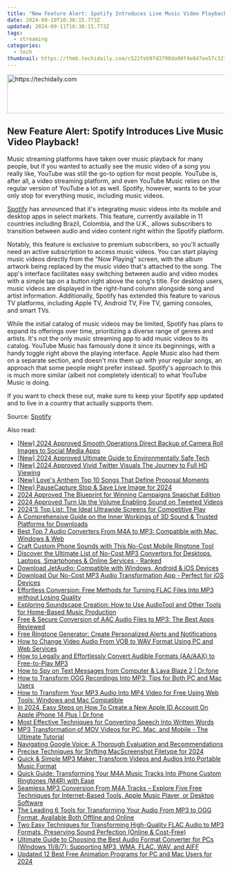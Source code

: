 ```yaml
---
title: "New Feature Alert: Spotify Introduces Live Music Video Playback!"
date: 2024-09-10T10:30:15.773Z
updated: 2024-09-11T10:30:15.773Z
tags:
  - streaming
categories:
  - tech
thumbnail: https://thmb.techidaily.com/c522feb97d3790da90f4e047ee57c321868c402d131fe0f5a053db33ae9c232d.jpg
---
```






<!-- affiliate ads begin -->
<a href="https://appsumo.8odi.net/c/5597632/2118305/7443" target="_top" id="2118305">
  <img src="//a.impactradius-go.com/display-ad/7443-2118305" border="0" alt="https://techidaily.com" width="728" height="90"/>
</a>
<img height="0" width="0" src="https://appsumo.8odi.net/i/5597632/2118305/7443" style="position:absolute;visibility:hidden;" border="0" />
<!-- affiliate ads end -->




## New Feature Alert: Spotify Introduces Live Music Video Playback!

Music streaming platforms have taken over music playback for many people, but if you wanted to actually see the music video of a song you really like, YouTube was still the go-to option for most people. YouTube is, after all, a video streaming platform, and even YouTube Music relies on the regular version of YouTube a lot as well. Spotify, however, wants to be your only stop for everything music, including music videos.

[Spotify](https://facebook-video-recording.techidaily.com/new-navigate-your-way-to-the-best-idevice-apps-for-extracting-content-from-facebook/) has announced that it's integrating music videos into its mobile and desktop apps in select markets. This feature, currently available in 11 countries including Brazil, Colombia, and the U.K., allows subscribers to transition between audio and video content right within the Spotify platform.

 Notably, this feature is exclusive to premium subscribers, so you'll actually need an active subscription to access music videos. You can start playing music videos directly from the "Now Playing" screen, with the album artwork being replaced by the music video that's attached to the song. The app's interface facilitates easy switching between audio and video modes with a simple tap on a button right above the song's title. For desktop users, music videos are displayed in the right-hand column alongside song and artist information. Additionally, Spotify has extended this feature to various TV platforms, including Apple TV, Android TV, Fire TV, gaming consoles, and smart TVs.

 While the initial catalog of music videos may be limited, Spotify has plans to expand its offerings over time, prioritizing a diverse range of genres and artists. It's not the only music streaming app to add music videos to its catalog. YouTube Music has famously done it since its beginnings, with a handy toggle right above the playing interface. Apple Music also had them on a separate section, and doesn't mix them up with your regular songs, an approach that some people might prefer instead. Spotify's approach to this is much more similar (albeit not completely identical) to what YouTube Music is doing.

 If you want to check these out, make sure to keep your Spotify app updated and to live in a country that actually supports them.

 Source: [Spotify](https://newsroom.spotify.com/2024-03-13/music-videos-rolling-out-in-beta-to-premium-spotify-users-across-select-markets/)

<ins class="adsbygoogle"
     style="display:block"
     data-ad-format="autorelaxed"
     data-ad-client="ca-pub-7571918770474297"
     data-ad-slot="1223367746"></ins>



<ins class="adsbygoogle"
     style="display:block"
     data-ad-client="ca-pub-7571918770474297"
     data-ad-slot="8358498916"
     data-ad-format="auto"
     data-full-width-responsive="true"></ins>

<span class="atpl-alsoreadstyle">Also read:</span>
<div><ul>
<li><a href="https://snapchat-videos.techidaily.com/new-2024-approved-smooth-operations-direct-backup-of-camera-roll-images-to-social-media-apps/"><u>[New] 2024 Approved  Smooth Operations  Direct Backup of Camera Roll Images to Social Media Apps</u></a></li>
<li><a href="https://digital-screen-recording.techidaily.com/new-2024-approved-ultimate-guide-to-environmentally-safe-tech/"><u>[New] 2024 Approved  Ultimate Guide to Environmentally Safe Tech</u></a></li>
<li><a href="https://twitter-videos.techidaily.com/new-2024-approved-vivid-twitter-visuals-the-journey-to-full-hd-viewing/"><u>[New] 2024 Approved  Vivid Twitter Visuals  The Journey to Full HD Viewing</u></a></li>
<li><a href="https://extra-support.techidaily.com/new-loves-anthem-top-10-songs-that-define-proposal-moments/"><u>[New] Love's Anthem  Top 10 Songs That Define Proposal Moments</u></a></li>
<li><a href="https://on-screen-recording.techidaily.com/new-pausecapture-stop-and-save-live-image-for-2024/"><u>[New] PauseCapture  Stop & Save Live Image for 2024</u></a></li>
<li><a href="https://snapchat-videos.techidaily.com/2024-approved-the-blueprint-for-winning-campaigns-snapchat-edition/"><u>2024 Approved  The Blueprint for Winning Campaigns  Snapchat Edition</u></a></li>
<li><a href="https://twitter-videos.techidaily.com/2024-approved-turn-up-the-volume-enabling-sound-on-tweeted-videos/"><u>2024 Approved  Turn Up the Volume  Enabling Sound on Tweeted Videos</u></a></li>
<li><a href="https://hardware-tips.techidaily.com/2024s-top-list-the-ideal-ultrawide-screens-for-competitive-play/"><u>2024'S Top List: The Ideal Ultrawide Screens for Competitive Play</u></a></li>
<li><a href="https://media-tips.techidaily.com/a-comprehensive-guide-on-the-inner-workings-of-3d-sound-and-trusted-platforms-for-downloads/"><u>A Comprehensive Guide on the Inner Workings of 3D Sound & Trusted Platforms for Downloads</u></a></li>
<li><a href="https://media-tips.techidaily.com/best-top-7-audio-converters-from-m4a-to-mp3-compatible-with-mac-windows-and-web/"><u>Best Top 7 Audio Converters From M4A to MP3: Compatible with Mac, Windows & Web</u></a></li>
<li><a href="https://media-tips.techidaily.com/craft-custom-phone-sounds-with-this-no-cost-mobile-ringtone-tool/"><u>Craft Custom Phone Sounds with This No-Cost Mobile Ringtone Tool</u></a></li>
<li><a href="https://media-tips.techidaily.com/1723620208613-discover-the-ultimate-list-of-no-cost-mp3-convertors-for-desktops-laptops-smartphones-and-online-services-ranked/"><u>Discover the Ultimate List of No-Cost MP3 Convertors for Desktops, Laptops, Smartphones & Online Services - Ranked</u></a></li>
<li><a href="https://media-tips.techidaily.com/download-jetaudio-compatible-with-windows-android-and-ios-devices/"><u>Download JetAudio: Compatible with Windows, Android & iOS Devices</u></a></li>
<li><a href="https://media-tips.techidaily.com/download-our-no-cost-mp3-audio-transformation-app-perfect-for-ios-devices/"><u>Download Our No-Cost MP3 Audio Transformation App - Perfect for iOS Devices</u></a></li>
<li><a href="https://media-tips.techidaily.com/effortless-conversion-free-methods-for-turning-flac-files-into-mp3-without-losing-quality/"><u>Effortless Conversion: Free Methods for Turning FLAC Files Into MP3 without Losing Quality</u></a></li>
<li><a href="https://media-tips.techidaily.com/exploring-soundscape-creation-how-to-use-audiotool-and-other-tools-for-home-based-music-production/"><u>Exploring Soundscape Creation: How to Use AudioTool and Other Tools for Home-Based Music Production</u></a></li>
<li><a href="https://media-tips.techidaily.com/free-and-secure-conversion-of-aac-audio-files-to-mp3-the-best-apps-reviewed/"><u>Free & Secure Conversion of AAC Audio Files to MP3: The Best Apps Reviewed</u></a></li>
<li><a href="https://media-tips.techidaily.com/free-ringtone-generator-create-personalized-alerts-and-notifications/"><u>Free Ringtone Generator: Create Personalized Alerts and Notifications</u></a></li>
<li><a href="https://media-tips.techidaily.com/how-to-change-video-audio-from-vob-to-wav-format-using-pc-and-web-services/"><u>How to Change Video Audio From VOB to WAV Format Using PC and Web Services</u></a></li>
<li><a href="https://media-tips.techidaily.com/how-to-legally-and-effortlessly-convert-audible-formats-aaaax-to-free-to-play-mp3/"><u>How to Legally and Effortlessly Convert Audible Formats (AA/AAX) to Free-to-Play MP3</u></a></li>
<li><a href="https://android-location-track.techidaily.com/how-to-spy-on-text-messages-from-computer-and-lava-blaze-2-drfone-by-drfone-virtual-android/"><u>How to Spy on Text Messages from Computer & Lava Blaze 2 | Dr.fone</u></a></li>
<li><a href="https://media-tips.techidaily.com/how-to-transform-ogg-recordings-into-mp3-tips-for-both-pc-and-mac-users/"><u>How to Transform OGG Recordings Into MP3: Tips for Both PC and Mac Users</u></a></li>
<li><a href="https://media-tips.techidaily.com/how-to-transform-your-mp3-audio-into-mp4-video-for-free-using-web-tools-windows-and-mac-compatible/"><u>How to Transform Your MP3 Audio Into MP4 Video for Free Using Web Tools: Windows and Mac Compatible</u></a></li>
<li><a href="https://iphone-unlock.techidaily.com/in-2024-easy-steps-on-how-to-create-a-new-apple-id-account-on-apple-iphone-14-plus-drfone-by-drfone-ios/"><u>In 2024, Easy Steps on How To Create a New Apple ID Account On Apple iPhone 14 Plus | Dr.fone</u></a></li>
<li><a href="https://media-tips.techidaily.com/most-effective-techniques-for-converting-speech-into-written-words/"><u>Most Effective Techniques for Converting Speech Into Written Words</u></a></li>
<li><a href="https://media-tips.techidaily.com/mp3-transformation-of-mov-videos-for-pc-mac-and-mobile-the-ultimate-tutorial/"><u>MP3 Transformation of MOV Videos for PC, Mac, and Mobile - The Ultimate Tutorial</u></a></li>
<li><a href="https://buynow-reviews.techidaily.com/navigating-google-voice-a-thorough-evaluation-and-recommendations/"><u>Navigating Google Voice: A Thorough Evaluation and Recommendations</u></a></li>
<li><a href="https://video-screen-grab.techidaily.com/precise-techniques-for-shifting-macscreenshot-filetype-for-2024/"><u>Precise Techniques for Shifting MacScreenshot Filetype for 2024</u></a></li>
<li><a href="https://media-tips.techidaily.com/quick-and-simple-mp3-maker-transform-videos-and-audios-into-portable-music-format/"><u>Quick & Simple MP3 Maker: Transform Videos and Audios Into Portable Music Format</u></a></li>
<li><a href="https://media-tips.techidaily.com/quick-guide-transforming-your-m4a-music-tracks-into-iphone-custom-ringtones-m4r-with-ease/"><u>Quick Guide: Transforming Your M4A Music Tracks Into iPhone Custom Ringtones (M4R) with Ease</u></a></li>
<li><a href="https://media-tips.techidaily.com/seamless-mp3-conversion-from-m4a-tracks-explore-five-free-techniques-for-internet-based-tools-apple-music-player-or-desktop-software/"><u>Seamless MP3 Conversion From M4A Tracks – Explore Five Free Techniques for Internet-Based Tools, Apple Music Player, or Desktop Software</u></a></li>
<li><a href="https://media-tips.techidaily.com/the-leading-6-tools-for-transforming-your-audio-from-mp3-to-ogg-format-available-both-offline-and-online/"><u>The Leading 6 Tools for Transforming Your Audio From MP3 to OGG Format, Available Both Offline and Online</u></a></li>
<li><a href="https://media-tips.techidaily.com/two-easy-techniques-for-transforming-high-quality-flac-audio-to-mp3-formats-preserving-sound-perfection-online-and-cost-free/"><u>Two Easy Techniques for Transforming High-Quality FLAC Audio to MP3 Formats, Preserving Sound Perfection (Online & Cost-Free)</u></a></li>
<li><a href="https://media-tips.techidaily.com/ultimate-guide-to-choosing-the-best-audio-format-converter-for-pcs-windows-1187-supporting-mp3-wma-flac-wav-and-aiff/"><u>Ultimate Guide to Choosing the Best Audio Format Converter for PCs (Windows 11/8/7): Supporting MP3, WMA, FLAC, WAV, and AIFF</u></a></li>
<li><a href="https://ai-video-tools.techidaily.com/updated-12-best-free-animation-programs-for-pc-and-mac-users-for-2024/"><u>Updated 12 Best Free Animation Programs for PC and Mac Users for 2024</u></a></li>
</ul></div>
